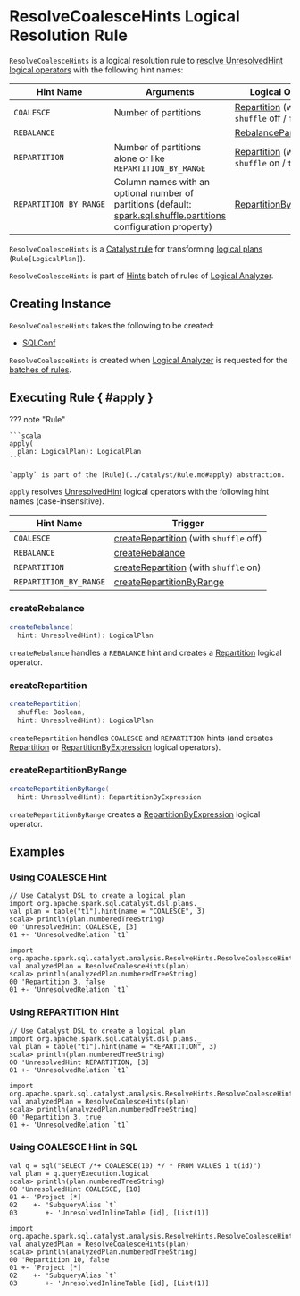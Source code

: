 # ResolveCoalesceHints Logical Resolution Rule

`ResolveCoalesceHints` is a logical resolution rule to [resolve UnresolvedHint logical operators](#apply) with the following hint names:

Hint Name | Arguments | Logical Operator
----------|-----------|-----------------
 `COALESCE` | Number of partitions | [Repartition](../logical-operators/RepartitionOperation.md#Repartition) (with `shuffle` off / `false`)
 `REBALANCE` | | [RebalancePartitions](../logical-operators/RebalancePartitions.md)
 `REPARTITION` | Number of partitions alone or like `REPARTITION_BY_RANGE` | [Repartition](../logical-operators/RepartitionOperation.md#Repartition) (with `shuffle` on / `true`)
 `REPARTITION_BY_RANGE` | Column names with an optional number of partitions (default: [spark.sql.shuffle.partitions](../configuration-properties.md#spark.sql.shuffle.partitions) configuration property) | [RepartitionByExpression](../logical-operators/RepartitionByExpression.md)

`ResolveCoalesceHints` is a [Catalyst rule](../catalyst/Rule.md) for transforming [logical plans](../logical-operators/LogicalPlan.md) (`Rule[LogicalPlan]`).

`ResolveCoalesceHints` is part of [Hints](../Analyzer.md#Hints) batch of rules of [Logical Analyzer](../Analyzer.md).

## Creating Instance

`ResolveCoalesceHints` takes the following to be created:

* <span id="conf"> [SQLConf](../SQLConf.md)

`ResolveCoalesceHints` is created when [Logical Analyzer](../Analyzer.md) is requested for the [batches of rules](../Analyzer.md#batches).

## Executing Rule { #apply }

??? note "Rule"

    ```scala
    apply(
      plan: LogicalPlan): LogicalPlan
    ```

    `apply` is part of the [Rule](../catalyst/Rule.md#apply) abstraction.

`apply` resolves [UnresolvedHint](../logical-operators/UnresolvedHint.md) logical operators with the following hint names (case-insensitive).

Hint Name | Trigger
----------|----------
 `COALESCE` | [createRepartition](#createRepartition) (with `shuffle` off)
 `REBALANCE` | [createRebalance](#createRebalance)
 `REPARTITION` | [createRepartition](#createRepartition) (with `shuffle` on)
 `REPARTITION_BY_RANGE` | [createRepartitionByRange](#createRepartitionByRange)

### <span id="createRebalance"> createRebalance

```scala
createRebalance(
  hint: UnresolvedHint): LogicalPlan
```

`createRebalance` handles a `REBALANCE` hint and creates a [Repartition](../logical-operators/RebalancePartitions.md) logical operator.

### <span id="createRepartition"> createRepartition

```scala
createRepartition(
  shuffle: Boolean,
  hint: UnresolvedHint): LogicalPlan
```

`createRepartition` handles `COALESCE` and `REPARTITION` hints (and creates [Repartition](../logical-operators/RepartitionOperation.md#Repartition) or [RepartitionByExpression](../logical-operators/RepartitionByExpression.md) logical operators).

### <span id="createRepartitionByRange"> createRepartitionByRange

```scala
createRepartitionByRange(
  hint: UnresolvedHint): RepartitionByExpression
```

`createRepartitionByRange` creates a [RepartitionByExpression](../logical-operators/RepartitionByExpression.md) logical operator.

## Examples

### Using COALESCE Hint

```text
// Use Catalyst DSL to create a logical plan
import org.apache.spark.sql.catalyst.dsl.plans._
val plan = table("t1").hint(name = "COALESCE", 3)
scala> println(plan.numberedTreeString)
00 'UnresolvedHint COALESCE, [3]
01 +- 'UnresolvedRelation `t1`

import org.apache.spark.sql.catalyst.analysis.ResolveHints.ResolveCoalesceHints
val analyzedPlan = ResolveCoalesceHints(plan)
scala> println(analyzedPlan.numberedTreeString)
00 'Repartition 3, false
01 +- 'UnresolvedRelation `t1`
```

### Using REPARTITION Hint

```text
// Use Catalyst DSL to create a logical plan
import org.apache.spark.sql.catalyst.dsl.plans._
val plan = table("t1").hint(name = "REPARTITION", 3)
scala> println(plan.numberedTreeString)
00 'UnresolvedHint REPARTITION, [3]
01 +- 'UnresolvedRelation `t1`

import org.apache.spark.sql.catalyst.analysis.ResolveHints.ResolveCoalesceHints
val analyzedPlan = ResolveCoalesceHints(plan)
scala> println(analyzedPlan.numberedTreeString)
00 'Repartition 3, true
01 +- 'UnresolvedRelation `t1`
```

### Using COALESCE Hint in SQL

```text
val q = sql("SELECT /*+ COALESCE(10) */ * FROM VALUES 1 t(id)")
val plan = q.queryExecution.logical
scala> println(plan.numberedTreeString)
00 'UnresolvedHint COALESCE, [10]
01 +- 'Project [*]
02    +- 'SubqueryAlias `t`
03       +- 'UnresolvedInlineTable [id], [List(1)]

import org.apache.spark.sql.catalyst.analysis.ResolveHints.ResolveCoalesceHints
val analyzedPlan = ResolveCoalesceHints(plan)
scala> println(analyzedPlan.numberedTreeString)
00 'Repartition 10, false
01 +- 'Project [*]
02    +- 'SubqueryAlias `t`
03       +- 'UnresolvedInlineTable [id], [List(1)]
```
